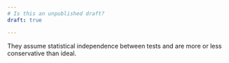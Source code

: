```yaml
---
# Is this an unpublished draft?
draft: true

---
```



They assume statistical independence between tests and are more or less conservative than ideal.
